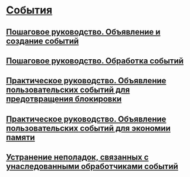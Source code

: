 # [События](index.md)
## [Пошаговое руководство. Объявление и создание событий](walkthrough-declaring-and-raising-events.md)
## [Пошаговое руководство. Обработка событий](walkthrough-handling-events.md)
## [Практическое руководство. Объявление пользовательских событий для предотвращения блокировки](how-to-declare-custom-events-to-avoid-blocking.md)
## [Практическое руководство. Объявление пользовательских событий для экономии памяти](how-to-declare-custom-events-to-conserve-memory.md)
## [Устранение неполадок, связанных с унаследованными обработчиками событий](troubleshooting-inherited-event-handlers.md)